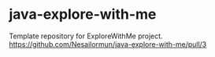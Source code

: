 # java-explore-with-me
Template repository for ExploreWithMe project.
https://github.com/Nesailormun/java-explore-with-me/pull/3